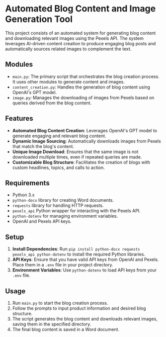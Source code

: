 # Automated Blog Content and Image Generation Tool

This project consists of an automated system for generating blog content and downloading relevant images using the Pexels API. The system leverages AI-driven content creation to produce engaging blog posts and automatically sources related images to complement the text.

## Modules

- `main.py`: The primary script that orchestrates the blog creation process. It uses other modules to generate content and images.
- `content_creation.py`: Handles the generation of blog content using OpenAI's GPT model.
- `image.py`: Manages the downloading of images from Pexels based on queries derived from the blog content.

## Features

- **Automated Blog Content Creation**: Leverages OpenAI's GPT model to generate engaging and relevant blog content.
- **Dynamic Image Sourcing**: Automatically downloads images from Pexels that match the blog's content.
- **Unique Image Download**: Ensures that the same image is not downloaded multiple times, even if repeated queries are made.
- **Customizable Blog Structure**: Facilitates the creation of blogs with custom headlines, topics, and calls to action.

## Requirements

- Python 3.x
- `python-docx` library for creating Word documents.
- `requests` library for handling HTTP requests.
- `pexels_api` Python wrapper for interacting with the Pexels API.
- `python-dotenv` for managing environment variables.
- OpenAI and Pexels API keys.

## Setup

1. **Install Dependencies**: Run `pip install python-docx requests pexels_api python-dotenv` to install the required Python libraries.
2. **API Keys**: Ensure that you have valid API keys from OpenAI and Pexels. Place them in a `.env` file in your project directory.
3. **Environment Variables**: Use `python-dotenv` to load API keys from your `.env` file.

## Usage

1. Run `main.py` to start the blog creation process.
2. Follow the prompts to input product information and desired blog structure.
3. The script generates the blog content and downloads relevant images, saving them in the specified directory.
4. The final blog content is saved in a Word document.
